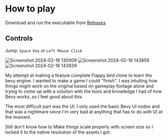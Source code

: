 # How to play
Download and run the executable from [Releases](https://github.com/flakelolz/bevy-flappy-bird/releases/)

## Controls
Jump: `Space Key` or `Left Mouse Click`

![Screenshot 2024-02-16 130009](https://github.com/flakelolz/bevy-flappy-bird/assets/41105999/a334792a-d1c0-4b6d-87ef-a0c7ce9d5f12)
![Screenshot 2024-02-16 143859](https://github.com/flakelolz/bevy-flappy-bird/assets/41105999/11618d8e-bea9-43ed-b41f-a7d1a2225e56)
![Screenshot 2024-02-16 143939](https://github.com/flakelolz/bevy-flappy-bird/assets/41105999/84865403-33d3-4e5f-b2bd-22ec98eb8137)



My attempt at making a feature complete Flappy bird clone to learn the bevy engine.
I wanted to make a game I could "finish". I was intuiting how things might work on the original based on gameplay footage alone
and trying to come up with a solution with the tools and knowledge I had of how Bevy works, so I feel good about this.

The most difficult part was the UI. I only used the basic Bevy UI nodes and that was a nightmare since I'm very bad at anything that
has to do with UI at the moment.

Still don't know how to Make things scale properly with screen size so I locked it to the native resolution of the assets I got.
